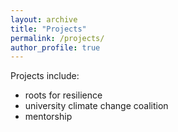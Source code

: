 ```yaml
---
layout: archive
title: "Projects"
permalink: /projects/
author_profile: true
---
```


Projects include:
- roots for resilience
- university climate change coalition
- mentorship
